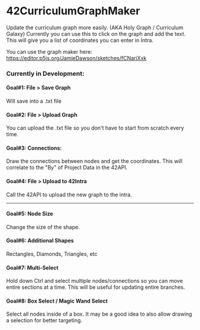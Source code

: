 # 42CurriculumGraphMaker
Update the curriculum graph more easily. (AKA Holy Graph / Curriculum Galaxy)
Currently you can use this to click on the graph and add the text. This will give you a list of coordinates you can enter in Intra.

You can use the graph maker here: https://editor.p5js.org/JamieDawson/sketches/fCNariXxk

### Currently in Development:
#### Goal#1: File > Save Graph
  
  Will save into a .txt file
  
#### Goal#2: File > Upload Graph
  
  You can upload the .txt file so you don't have to start from scratch every time.
  
#### Goal#3: Connections: 
  
  Draw the connections between nodes and get the coordinates. This will correlate to the "By" of Project Data in the 42API.

#### Goal#4: File > Upload to 42Intra
  
  Call the 42API to upload the new graph to the intra.
  
 -----
 #### Goal#5: Node Size
  Change the size of the shape.
  
 #### Goal#6: Additional Shapes
   Rectangles, Diamonds, Triangles, etc
  
#### Goal#7: Multi-Select
  Hold down Ctrl and select multiple nodes/connections so you can move entire sections at a time. This will be useful for updating entire branches. 
 
 #### Goal#8: Box Select / Magic Wand Select
  Select all nodes inside of a box.  It may be a good idea to also allow drawing a selection for better targeting.
 



